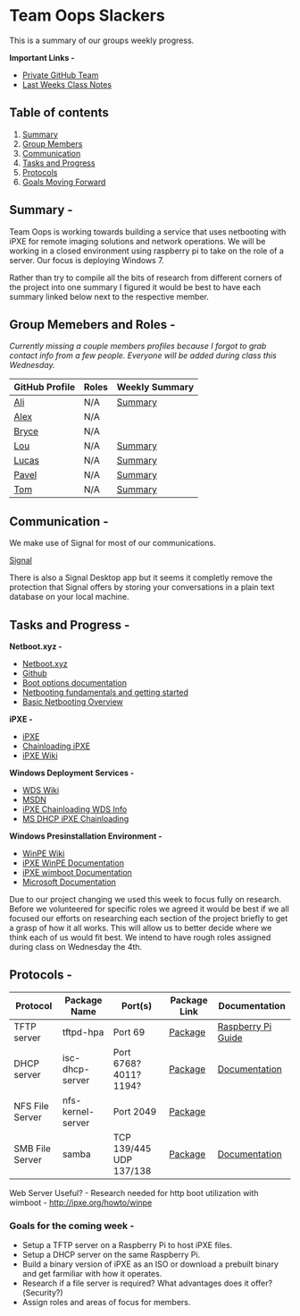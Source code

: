 # Team Oops Slackers
This is a summary of our groups weekly progress. 


**Important Links -**
* [Private GitHub Team](https://github.com/orgs/FOSSClass/teams/oops-slackers)
* [Last Weeks Class Notes](https://github.com/luschool/oopsslackerstemp/blob/master/Notes.md)

## Table of contents
1. [Summary](#summary)
2. [Group Members](#members)
3. [Communication](#comm)
4. [Tasks and Progress](#tasksprogress)
5. [Protocols](#protocols)
6. [Goals Moving Forward](#future)


<a name="summary"></a>

## Summary - 

Team Oops is working towards building a service that uses netbooting with iPXE for remote imaging solutions
and network operations. We will be working in a closed environment using raspberry pi to take on the role of 
a server. Our focus is deploying Windows 7.

Rather than try to compile all the bits of research from different corners of the project into one summary I figured it would be best
to have each summary linked below next to the respective member. 

<a name="members"></a>

## Group Memebers and Roles - 

*Currently missing a couple members profiles because I forgot to grab contact info from a few people.*
*Everyone will be added during class this Wednesday.*

GitHub Profile | Roles | Weekly Summary
| --- | --- | ---
[Ali](https://github.com/caqlishire) | N/A | [Summary](https://github.com/caqlishire/Opps-Team)
[Alex](https://github.com/rarar0) | N/A | 
[Bryce](https://github.com/Zetiaaa) | N/A |
[Lou](https://github.com/LouVang97) | N/A | [Summary](https://github.com/LouVang97/Week12)
[Lucas](https://github.com/luschool) | N/A | [Summary](https://github.com/luschool/oopsslackerstemp)
[Pavel](https://github.com/paveldanek) | N/A | [Summary](https://github.com/paveldanek/Oops-Slackers)
[Tom](https://github.com/bigmantate) | N/A | [Summary](https://github.com/bigmantate/team_oops_project)

<a name="comm"></a>

## Communication - 

We make use of Signal for most of our communications. 

[Signal](https://signal.org/download/)

There is also a Signal Desktop app but it seems it completly remove the protection that Signal offers by storing your conversations
in a plain text database on your local machine. 

<a name="tasksprogress"></a>

## Tasks and Progress - 

**Netboot.xyz -**
* [Netboot.xyz](https://netboot.xyz/)
* [Github](https://github.com/antonym/netboot.xyz)
* [Boot options documentation](http://netbootxyz.readthedocs.io/en/latest/boot-ipxe/)
* [Netbooting fundamentals and getting started](http://networkboot.org/fundamentals/)
* [Basic Netbooting Overview](http://www.opsschool.org/en/latest/netbooting.html)

**iPXE -** 
* [iPXE](http://ipxe.org/start)
* [Chainloading iPXE](http://ipxe.org/howto/chainloading)
* [iPXE Wiki](https://en.wikipedia.org/wiki/IPXE)

**Windows Deployment Services -**
* [WDS Wiki](https://en.wikipedia.org/wiki/Windows_Deployment_Services)
* [MSDN](https://msdn.microsoft.com/en-us/library/cc265612.aspx)
* [iPXE Chainloading WDS Info](http://ipxe.org/appnote/chainload_wds)
* [MS DHCP iPXE Chainloading](http://ipxe.org/howto/msdhcp#pxe_chainloading)

**Windows Presinstallation Environment -**
* [WinPE Wiki](https://en.wikipedia.org/wiki/Windows_Preinstallation_Environment)
* [iPXE WinPE Documentation](http://ipxe.org/howto/winpe)
* [iPXE wimboot Documentation](http://ipxe.org/wimboot)
* [Microsoft Documentation](https://docs.microsoft.com/en-us/windows-hardware/manufacture/desktop/winpe-intro)

Due to our project changing we used this week to focus fully on research. Before we volunteered for specific roles we agreed
it would be best if we all focused our efforts on researching each section of the project briefly to get a grasp of how it all works.
This will allow us to better decide where we think each of us would fit best. We intend to have rough roles assigned during class
on Wednesday the 4th. 

<a name="protocols"></a>

## Protocols - 

Protocol | Package Name | Port(s) | Package Link | Documentation
| --- | --- | --- | --- | ---
TFTP server | tftpd-hpa | Port 69 | [Package](https://packages.debian.org/stretch/tftpd-hpa) | [Raspberry Pi Guide](https://dynamicparallax.wordpress.com/2015/08/20/how-to-setup-raspberry-pi-as-a-tftp-server/)
DHCP server | isc-dhcp-server | Port 6768? 4011? 1194? | [Package](https://packages.debian.org/stretch/isc-dhcp-server) | [Documentation](https://www.isc.org/dhcp-manual-pages/)
NFS File Server | nfs-kernel-server | Port 2049 | [Package](https://packages.debian.org/stretch/nfs-kernel-server) |
SMB File Server | samba | TCP 139/445 UDP 137/138 | [Package](https://packages.debian.org/stretch/samba) | [Documentation](https://www.raspberrypi.org/magpi/samba-file-server/)

Web Server Useful? - Research needed for http boot utilization with wimboot - http://ipxe.org/howto/winpe

<a name="future"></a>

### Goals for the coming week -  

* Setup a TFTP server on a Raspberry Pi to host iPXE files.
* Setup a DHCP server on the same Raspberry Pi.
* Build a binary version of iPXE as an ISO or download a prebuilt binary and get farmiliar with how it operates.
* Research if a file server is required? What advantages does it offer?(Security?)
* Assign roles and areas of focus for members.



